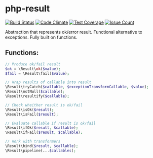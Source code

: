 # php-result
[![Build Status](https://travis-ci.org/pldin601/php-result.svg?branch=master)](https://travis-ci.org/pldin601/php-result)
[![Code Climate](https://codeclimate.com/github/pldin601/php-result/badges/gpa.svg)](https://codeclimate.com/github/pldin601/php-result)
[![Test Coverage](https://codeclimate.com/github/pldin601/php-result/badges/coverage.svg)](https://codeclimate.com/github/pldin601/php-result/coverage)
[![Issue Count](https://codeclimate.com/github/pldin601/php-result/badges/issue_count.svg)](https://codeclimate.com/github/pldin601/php-result)

Abstraction that represents ok/error result. Functional alternative to exceptions.
Fully built on functions.

## Functions:
```php
// Produce ok/fail result
$ok = \Result\ok($value);
$fail = \Result\fail($value);

// Wrap results of callable into result
\Result\tryCatch($callable, $exceptionTransformCallable, $value);
\Result\notNull($callable);
\Result\resultify($callable);

// Check wheither result is ok/fail
\Result\isOk($result);
\Result\isFail($result);

// Evaluate callable if result is ok/fail
\Result\ifOk($result, $callable);
\Result\ifFail($result, $callable);

// Work with transformers
\Result\bind($result, $callable);
\Result\pipeline(...$callables);
```

